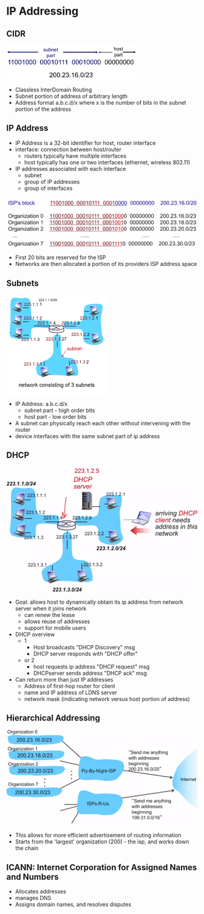 # IP Addressing

## CIDR

![alt text](../img/5/cidr.png)

- Classless InterDomain Routing
- Subnet portion of address of arbitrary length
- Address format a.b.c.d/x where x is the number of bits in the subnet portion of the address

## IP Address

- IP Address is a 32-bit identifier for host, router interface
- interface: connection between host/router
  - routers typically have multiple interfaces
  - host typically has one or two interfaces (ethernet, wireless 802.11)
- IP addresses associated with each interface
  - subnet
  - group of IP addresses
  - group of interfaces

![alt text](../img/4/ispblock.png)

- First 20 bits are reserved for the ISP
- Networks are then allocated a portion of its providers ISP address space

## Subnets

![alt text](../img/4/subnet.png)

- IP Address: a.b.c.d/x
  - subnet part - high order bits
  - host part - low order bits
- A subnet can physically reach each other without intervening with the router
- device interfaces with the same subnet part of ip address

## DHCP

![alt text](../img/4/dhcp.png)

- Goal: allows host to dynamically obtain its ip address from network server when it joins network
  - can renew the lease
  - allows reuse of addresses
  - support for mobile users
- DHCP overview
  - 1
    - Host broadcasts "DHCP Discovery" msg
    - DHCP server responds with "DHCP offer"
  - or 2
    - host requests ip address "DHCP request" msg
    - DHCPserver sends address "DHCP ack" msg
- Can return more than just IP addresses
  - Address of first-hop router for client
  - name and IP address of LDNS server
  - network mask (indicating network versus host portion of address)

## Hierarchical Addressing

![alt text](../img/4/isp.png)

- This allows for more efficient advertisement of routing information
- Starts from the 'largest' organization (200) - the isp, and works down the chain

## ICANN: Internet Corporation for Assigned Names and Numbers

- Allocates addresses
- manages DNS
- Assigns domain names, and resolves disputes
